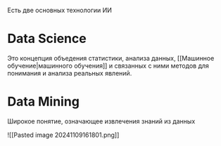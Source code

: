 Есть две основных технологии ИИ

# Data Science

Это концепция объедения статистики, анализа данных, [[Машинное обучение|машинного обучения]] и связанных с ними методов для понимания и анализа реальных явлений.

# Data Mining

Широкое понятие, означающее извлечения знаний из данных


![[Pasted image 20241109161801.png]]